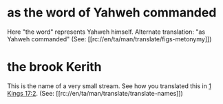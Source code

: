 # as the word of Yahweh commanded

Here "the word" represents Yahweh himself. Alternate translation: "as Yahweh commanded" (See: [[rc://en/ta/man/translate/figs-metonymy]])

# the brook Kerith

This is the name of a very small stream. See how you translated this in [1 Kings 17:2](./02.md). (See: [[rc://en/ta/man/translate/translate-names]])

